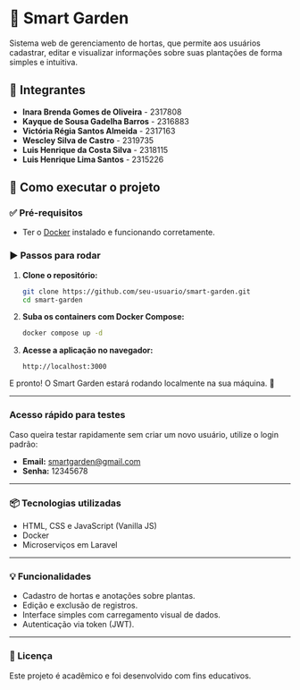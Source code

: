 # 🌱 Smart Garden

Sistema web de gerenciamento de hortas, que permite aos usuários cadastrar, editar e visualizar informações sobre suas plantações de forma simples e intuitiva.

## 👥 Integrantes

- **Inara Brenda Gomes de Oliveira** - 2317808  
- **Kayque de Sousa Gadelha Barros** - 2316883  
- **Victória Régia Santos Almeida** - 2317163  
- **Wescley Silva de Castro** - 2319735  
- **Luis Henrique da Costa Silva** - 2318115  
- **Luis Henrique Lima Santos** - 2315226  

## 🚀 Como executar o projeto

### ✅ Pré-requisitos

- Ter o [Docker](https://www.docker.com/) instalado e funcionando corretamente.

### ▶️ Passos para rodar

1. **Clone o repositório:**

   ```bash
   git clone https://github.com/seu-usuario/smart-garden.git
   cd smart-garden
   ```

2. **Suba os containers com Docker Compose:**

   ```bash
   docker compose up -d
   ```

3. **Acesse a aplicação no navegador:**

   ```
   http://localhost:3000
   ```

E pronto! O Smart Garden estará rodando localmente na sua máquina. 🌿

---

### Acesso rápido para testes

Caso queira testar rapidamente sem criar um novo usuário, utilize o login padrão:

- **Email:** smartgarden@gmail.com
- **Senha:** 12345678

---

### 📦 Tecnologias utilizadas

- HTML, CSS e JavaScript (Vanilla JS)
- Docker
- Microserviços em Laravel

---

### 💡 Funcionalidades

- Cadastro de hortas e anotações sobre plantas.
- Edição e exclusão de registros.
- Interface simples com carregamento visual de dados.
- Autenticação via token (JWT).

---

### 📝 Licença

Este projeto é acadêmico e foi desenvolvido com fins educativos.
